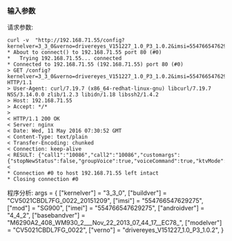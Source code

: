 ### 输入参数
请求参数:
```
curl -v  "http://192.168.71.55/config?kernelver=3_3_0&verno=drivereyes_V151227_1.0_P3_1.0.2&imsi=554766547629275&mod=SG900&imei=554766547629275&androidver=4_4_2&modelver=CV5021CBDL7FG_0022&basebandver=M6290A2_408_WM930_2___Nov_22_2013_07_44_17__EC78_&buildver=CV5021CBDL7FG_0022_20151209"
* About to connect() to 192.168.71.55 port 80 (#0)
*   Trying 192.168.71.55... connected
* Connected to 192.168.71.55 (192.168.71.55) port 80 (#0)
> GET /config?kernelver=3_3_0&verno=drivereyes_V151227_1.0_P3_1.0.2&imsi=554766547629275&mod=SG900&imei=554766547629275&androidver=4_4_2&modelver=CV5021CBDL7FG_0022&basebandver=M6290A2_408_WM930_2___Nov_22_2013_07_44_17__EC78_&buildver=CV5021CBDL7FG_0022_20151209 HTTP/1.1
> User-Agent: curl/7.19.7 (x86_64-redhat-linux-gnu) libcurl/7.19.7 NSS/3.14.0.0 zlib/1.2.3 libidn/1.18 libssh2/1.4.2
> Host: 192.168.71.55
> Accept: */*
>
< HTTP/1.1 200 OK
< Server: nginx
< Date: Wed, 11 May 2016 07:30:52 GMT
< Content-Type: text/plain
< Transfer-Encoding: chunked
< Connection: keep-alive
< RESULT: {"call1":"10086","call2":"10086","customargs":{"stopNewStatus":false,"groupVoice":true,"voiceCommand":true,"ktvMode":false},"tokencode":"HRSAB7ERmB","accountID":"","domain":"s9offline.mirrtalk.com","port":80}
<
* Connection #0 to host 192.168.71.55 left intact
* Closing connection #0
```
程序分析:
args = {
	["kernelver"] = "3_3_0",
	["buildver"] = "CV5021CBDL7FG_0022_20151209",
	["imsi"] = "554766547629275",
	["mod"] = "SG900",
	["imei"] = "554766547629275",
	["androidver"] = "4_4_2",
	["basebandver"] = "M6290A2_408_WM930_2___Nov_22_2013_07_44_17__EC78_",
	["modelver"] = "CV5021CBDL7FG_0022",
	["verno"] = "drivereyes_V151227_1.0_P3_1.0.2",
}
